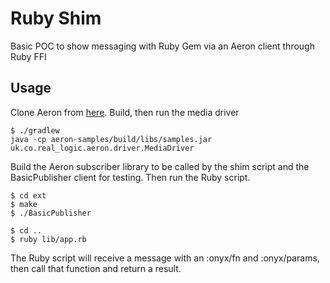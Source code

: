 # Ruby Shim

Basic POC to show messaging with Ruby Gem via an Aeron client through Ruby FFI

## Usage

Clone Aeron from [here](https://github.com/real-logic/Aeron). Build, then run the media driver

```
$ ./gradlew
java -cp aeron-samples/build/libs/samples.jar uk.co.real_logic.aeron.driver.MediaDriver
```

Build the Aeron subscriber library to be called by the shim script and the 
BasicPublisher client for testing. Then run the Ruby script. 
 
```
$ cd ext
$ make
$ ./BasicPublisher

$ cd ..
$ ruby lib/app.rb
```

The Ruby script will receive a message with an :onyx/fn and :onyx/params, then call that 
function and return a result.
